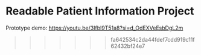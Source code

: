 # Readable Patient Information Project

Prototype demo: https://youtu.be/3Ifbl9T51a8?si=d_OdEXVeEsbDgL2m
>>>>>>> fa642534c2da44fdef7cdd919c11f62432bf24e7
